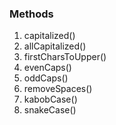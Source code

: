 ### Methods

1. capitalized()
2. allCapitalized()
3. firstCharsToUpper()
4. evenCaps()
5. oddCaps()
6. removeSpaces()
7. kabobCase()
8. snakeCase()